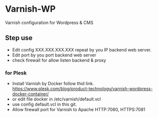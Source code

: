 # Varnish-WP

Varnish configuration for Wordpress & CMS

## Step use

- Edit config XXX.XXX.XXX.XXX repeat by you IP backend web server.
- Edit port by you port backend web server
- check firewall for allow listen backend & proxy

### for Plesk

- Install Varnish by Docker follow thid link.
  https://www.plesk.com/blog/product-technology/varnish-wordpress-docker-container/
- or edit file docker in /etc/varnish/default.vcl
- use config default.vcl in this git.
- Allow firewall port for Varnish to Apache HTTP:7080, HTTPS:7081
